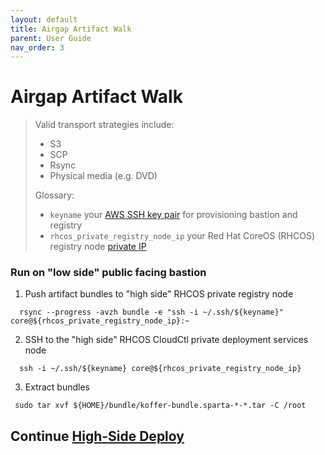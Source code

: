 ```yaml
---
layout: default
title: Airgap Artifact Walk
parent: User Guide
nav_order: 3
---
```


# Airgap Artifact Walk
> Valid transport strategies include:
>  - S3
>  - SCP
>  - Rsync
>  - Physical media (e.g. DVD)
>
> Glossary:
>  - `keyname` your [AWS SSH key pair](https://console.amazonaws-us-gov.com/ec2/home?#KeyPairs) for provisioning bastion and registry
>  - `rhcos_private_registry_node_ip` your Red Hat CoreOS (RHCOS) registry node [private IP](https://console.amazonaws-us-gov.com/ec2/home?#Instances)
>    

### Run on "low side" public facing bastion
  1. Push artifact bundles to "high side" RHCOS private registry node
```
  rsync --progress -avzh bundle -e "ssh -i ~/.ssh/${keyname}" core@${rhcos_private_registry_node_ip}:~
```
  2. SSH to the "high side" RHCOS CloudCtl private deployment services node
```
  ssh -i ~/.ssh/${keyname} core@${rhcos_private_registry_node_ip}
```
  3. Extract bundles
```
 sudo tar xvf ${HOME}/bundle/koffer-bundle.sparta-*-*.tar -C /root
```
## Continue [High-Side Deploy]    
[Quay.io Image Pull Secret]:https://cloud.redhat.com/openshift/install/metal/user-provisioned
[High-Side Deploy]:https://codectl.io/docs/user-guide/deploy
